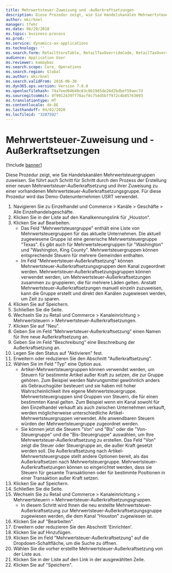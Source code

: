 ```yaml
---
title: Mehrwertsteuer-Zuweisung und -Außerkraftsetzungen
description: Diese Prozedur zeigt, wie Sie Handelskanälen Mehrwertsteuergruppen zuweisen.
author: mkirknel
manager: tfehr
ms.date: 08/29/2018
ms.topic: business-process
ms.prod: ''
ms.service: dynamics-ax-applications
ms.technology: ''
ms.search.form: RetailStoreTable, RetailTaxOverrideCode, RetailTaxOverrideGroup
audience: Application User
ms.reviewer: kamaybac
ms.search.scope: Core, Operations
ms.search.region: Global
ms.author: mkirknel
ms.search.validFrom: 2016-06-30
ms.dyn365.ops.version: Version 7.0.0
ms.openlocfilehash: 74a7eed04648c63c0b19d5de26d2bdbef59aec7d
ms.sourcegitcommit: 4f9912439ff78acf0c754d5bff972c4b85763093
ms.translationtype: HT
ms.contentlocale: de-DE
ms.lasthandoff: 04/02/2020
ms.locfileid: "3207592"
---
```

# <a name="sales-tax-assignment-and-overrides"></a>Mehrwertsteuer-Zuweisung und -Außerkraftsetzungen

[!include [banner](../../includes/banner.md)]

Diese Prozedur zeigt, wie Sie Handelskanälen Mehrwertsteuergruppen zuweisen. Sie führt auch Schritt für Schritt durch den Prozess der Erstellung einer neuen Mehrwertsteuer-Außerkraftsetzung und ihrer Zuweisung zu einer vorhandenen Mehrwertsteuer-Außerkraftsetzungsgruppe. Für diese Prozedur wird das Demo-Datenunternehmen USRT verwendet.

1. Navigieren Sie zu Einzelhandel und Commerce > Kanäle > Geschäfte > Alle Einzelhandelsgeschäfte.
2. Klicken Sie in der Liste auf den Kanalkennungslink für „Houston“.
3. Klicken Sie auf Bearbeiten.
    * Das Feld "Mehrwertsteuergruppe" enthält eine Liste von Mehrwertsteuergruppen für das aktuelle Unternehmen. Die aktuell zugewiesene Gruppe ist eine generische Mehrwertsteuergruppe "Texas". Es gibt auch für Mehrwertsteuergruppen für "Washington" und "Washington, King County". Mehrwertsteuergruppen können entsprechende Steuern für mehrere Gemeinden enthalten.  
    * Im Feld "Mehrwertsteuer-Außerkraftsetzung" können Mehrwertsteuer-Außerkraftsetzungsgruppen dem Kanal zugeordnet werden. Mehrwertsteuer-Außerkraftsetzungsgruppen können verwendet werden, um Mehrwertsteuer-Außerkraftsetzungen zusammen zu gruppieren, die für mehrere Läden gelten. Anstatt Mehrwertsteuer-Außerkraftsetzungen manuell einzeln zuzuweisen, kann die Gruppe erstellt und direkt den Kanälen zugewiesen werden, um Zeit zu sparen.  
4. Klicken Sie auf Speichern.
5. Schließen Sie die Seite.
6. Wechseln Sie zu Retail und Commerce > Kanaleinrichtung > Mehrwertsteuern > Mehrwertsteuer-Außerkraftsetzungen.
7. Klicken Sie auf "Neu".
8. Geben Sie im Feld "Mehrwertsteuer-Außerkraftsetzung" einen Namen für Ihre neue Außerkraftsetzung an.
9. Geben Sie im Feld "Beschreibung" eine Beschreibung der Außerkraftsetzung an.
10. Legen Sie den Status auf "Aktivieren" fest.
11. Erweitern oder reduzieren Sie den Abschnitt "Außerkraftsetzung".
12. Wählen Sie im Feld "Typ" eine Option aus.
    * Artikel-Mehrwertsteuergruppen können verwendet werden, um Steuern für bestimmte Artikel außer Kraft zu setzen, die zur Gruppe gehören. Zum Beispiel werden Nahrungsmittel gewöhnlich anders als Gebrauchsgüter besteuert und sie haben mit hoher Wahrscheinlichkeit ihre eigene Mehrwertsteuergruppe. Mehrwertsteuergruppen sind Gruppen von Steuern, die für einen bestimmten Kanal gelten. Zum Beispiel wenn ein Kanal sowohl für den Einzelhandel verkauft als auch zwischen Unternehmen verkauft, werden möglicherweise unterschiedliche Artikel-Mehrwertsteuergruppen verwendet. Alle anwendbaren Steuern würden der Mehrwertsteuergruppe zugeordnet werden.  
    * Sie können jetzt die Steuern "Von" und "Bis" oder die "Von-Steuergruppe" und die "Bis-Steuergruppe" auswählen, um Ihre Mehrwertsteuer-Außerkraftsetzung zu erstellen. Das Feld "Von" zeigt die Steuer oder Steuergruppe an, die außer Kraft gesetzt werden soll. Die Außerkraftsetzung nach Artikel-Mehrwertsteuergruppe stellt andere Optionen bereit, als das Außerkraftsetzen nach Mehrwertsteuergruppe. Mehrwertsteuer-Außerkraftsetzungen können so eingerichtet werden, dass sie Steuern für gesamte Transaktionen oder für bestimmte Positionen in einer Transaktion außer Kraft setzen.  
13. Klicken Sie auf Speichern.
14. Schließen Sie die Seite.
15. Wechseln Sie zu Retail und Commerce > Kanaleinrichtung > Mehrwertsteuern > Mehrwertsteuer-Außerkraftsetzungsgruppen.
    * In diesem Schritt wird Ihnen die neu erstellte Mehrwertsteuer-Außerkraftsetzung zur Mehrwertsteuer-Außerkraftsetzungsgruppe zugewiesen werden, die dem Kanal "Houston" zugewiesen ist.  
16. Klicken Sie auf "Bearbeiten".
17. Erweitern oder reduzieren Sie den Abschnitt 'Einrichten'.
18. Klicken Sie auf Hinzufügen.
19. Klicken Sie im Feld "Mehrwertsteuer-Außerkraftsetzung" auf die Dropdown-Schaltfläche, um die Suche zu öffnen.
20. Wählen Sie die vorher erstellte Mehrwertsteuer-Außerkraftsetzung von der Liste aus.
21. Klicken Sie in der Liste auf den Link in der ausgewählten Zeile.
22. Klicken Sie auf "Speichern".

